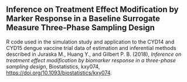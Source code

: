 ## Inference on Treatment Effect Modification by Marker Response in a Baseline Surrogate Measure Three-Phase Sampling Design
R code used in the simulation study and application to the CYD14 and CYD15 dengue vaccine trial data of estimation and inferential methods described in Juraska M., Huang Y., and Gilbert P. B. (2018), *Inference on treatment effect modification by biomarker response in a three-phase sampling design*, Biostatistics, kxy074, https://doi.org/10.1093/biostatistics/kxy074.
